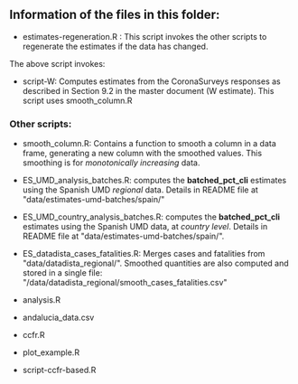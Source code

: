 ## Information of the files in this folder:

- estimates-regeneration.R : This script invokes the other scripts to regenerate the estimates if the data has changed.

The above script invokes:

- script-W: Computes estimates from the CoronaSurveys responses as described in Section 9.2 in the master document (W estimate). This script uses smooth_column.R

### Other scripts:

- smooth_column.R: Contains a function to smooth a column in a data frame, generating a new column with the smoothed values. This smoothing is for *monotonically increasing* data.

- ES_UMD_analysis_batches.R: computes the **batched_pct_cli** estimates using the Spanish UMD *regional* data. Details in README file at "data/estimates-umd-batches/spain/" 

- ES_UMD_country_analysis_batches.R: computes the **batched_pct_cli** estimates using the Spanish UMD data, at *country level*. Details in README file at "data/estimates-umd-batches/spain/".

- ES_datadista_cases_fatalities.R: Merges cases and fatalities from "data/datadista_regional/". Smoothed quantities are also computed and stored in a single file: "/data/datadista_regional/smooth_cases_fatalities.csv"

- analysis.R

- andalucia_data.csv

- ccfr.R

- plot_example.R

- script-ccfr-based.R 
